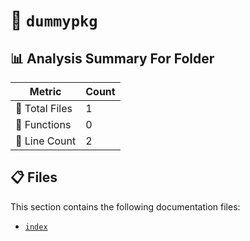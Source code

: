 # 📁 `dummypkg`

## 📊 Analysis Summary For Folder

| Metric | Count |
|--------|-------|
| 📁 Total Files | 1 |
| 🔧 Functions | 0 |
| 🔢 Line Count | 2 |


## 📋 Files

This section contains the following documentation files:

- [`index`](./index.md)